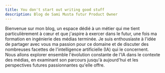 ```yaml
---
title: You don't start out writing good stuff
description: Blog de Sami Musta futur Product Owner
---
```


Bienvenue sur mon blog, un espace dédié à un métier qui me tient particulièrement à cœur et que j'aspire à exercer dans le futur, une fois ma formation en ingénierie des médias terminée. Je suis enthousiaste à l'idée de partager avec vous ma passion pour ce domaine et de discuter des nombreuses facettes de l'intelligence artificielle (IA) qui le concernent. Nous allons explorer ensemble l'évolution constante de l'IA dans le contexte des médias, en examinant son parcours jusqu'à aujourd'hui et les perspectives futures passionnantes qu'elle offre.